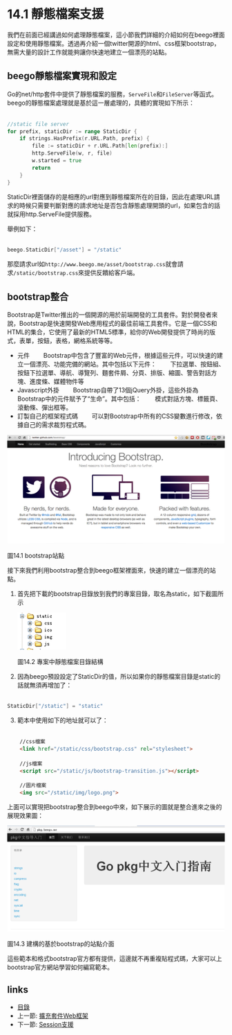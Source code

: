 # 14.1 靜態檔案支援
我們在前面已經講過如何處理靜態檔案，這小節我們詳細的介紹如何在beego裡面設定和使用靜態檔案。透過再介紹一個twitter開源的html、css框架bootstrap，無需大量的設計工作就能夠讓你快速地建立一個漂亮的站點。

## beego靜態檔案實現和設定
Go的net/http套件中提供了靜態檔案的服務，`ServeFile`和`FileServer`等函式。beego的靜態檔案處理就是基於這一層處理的，具體的實現如下所示：
```Go

//static file server
for prefix, staticDir := range StaticDir {
	if strings.HasPrefix(r.URL.Path, prefix) {
		file := staticDir + r.URL.Path[len(prefix):]
		http.ServeFile(w, r, file)
		w.started = true
		return
	}
}
```
StaticDir裡面儲存的是相應的url對應到靜態檔案所在的目錄，因此在處理URL請求的時候只需要判斷對應的請求地址是否包含靜態處理開頭的url，如果包含的話就採用http.ServeFile提供服務。

舉例如下：
```Go

beego.StaticDir["/asset"] = "/static"
```
那麼請求url如`http://www.beego.me/asset/bootstrap.css`就會請求`/static/bootstrap.css`來提供反饋給客戶端。

## bootstrap整合
Bootstrap是Twitter推出的一個開源的用於前端開發的工具套件。對於開發者來說，Bootstrap是快速開發Web應用程式的最佳前端工具套件。它是一個CSS和HTML的集合，它使用了最新的HTML5標準，給你的Web開發提供了時尚的版式，表單，按鈕，表格，網格系統等等。

- 元件
　　Bootstrap中包含了豐富的Web元件，根據這些元件，可以快速的建立一個漂亮、功能完備的網站。其中包括以下元件：
　　下拉選單、按鈕組、按鈕下拉選單、導航、導覽列、麵套件屑、分頁、排版、縮圖、警告對話方塊、進度條、媒體物件等
- Javascript外掛
　　Bootstrap自帶了13個jQuery外掛，這些外掛為Bootstrap中的元件賦予了“生命”。其中包括：
　　模式對話方塊、標籤頁、滾動條、彈出框等。
- 訂製自己的框架程式碼
　　可以對Bootstrap中所有的CSS變數進行修改，依據自己的需求裁剪程式碼。

![](images/14.1.bootstrap.png?raw=true)

圖14.1 bootstrap站點

接下來我們利用bootstrap整合到beego框架裡面來，快速的建立一個漂亮的站點。

1. 首先把下載的bootstrap目錄放到我們的專案目錄，取名為static，如下截圖所示

	![](images/14.1.bootstrap2.png?raw=true)

	圖14.2 專案中靜態檔案目錄結構

2. 因為beego預設設定了StaticDir的值，所以如果你的靜態檔案目錄是static的話就無須再增加了：
```Go

StaticDir["/static"] = "static"
```
3. 範本中使用如下的地址就可以了：

```html

	//css檔案
	<link href="/static/css/bootstrap.css" rel="stylesheet">

	//js檔案
	<script src="/static/js/bootstrap-transition.js"></script>

	//圖片檔案
	<img src="/static/img/logo.png">
```
上面可以實現把bootstrap整合到beego中來，如下展示的圖就是整合進來之後的展現效果圖：

![](images/14.1.bootstrap3.png?raw=true)

圖14.3 建構的基於bootstrap的站點介面

這些範本和格式bootstrap官方都有提供，這邊就不再重複貼程式碼，大家可以上bootstrap官方網站學習如何編寫範本。


## links
   * [目錄](<preface.md>)
   * 上一節: [擴充套件Web框架](<14.0.md>)
   * 下一節: [Session支援](<14.2.md>)